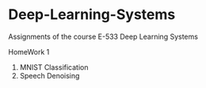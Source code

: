# Deep-Learning-Systems
Assignments of the course E-533 Deep Learning Systems

HomeWork 1 
1. MNIST Classification
2. Speech Denoising
